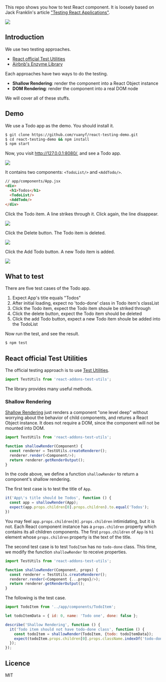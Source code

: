 This repo shows you how to test React component. It is loosely based on Jack Franklin's article ["Testing React Applications"](http://12devsofxmas.co.uk/2015/12/day-2-testing-react-applications/).

![](app/img/react.png)

## Introduction

We use two testing approaches.

- [React official Test Utilities](https://facebook.github.io/react/docs/test-utils.html)
- [Airbnb's Enzyme Library](https://github.com/airbnb/enzyme)

Each approaches have two ways to do the testing.

- **Shallow Rendering**: render the component into a React Object instance
- **DOM Rendering**: render the component into a real DOM node

We will cover all of these stuffs.

## Demo

We use a Todo app as the demo. You should install it.

```bash
$ git clone https://github.com/ruanyf/react-testing-demo.git
$ cd react-testing-demo && npm install
$ npm start
```

Now, you visit http://127.0.0.1:8080/, and see a Todo app.

![](app/img/demo.png)

It contains two components: `<TodoList/>` and `<AddTodo/>`.

```html
// app/components/App.jsx
<div>
  <h1>Todos</h1>
  <TodoList/>
  <AddTodo/>
</div>
```

Click the Todo item. A line strikes through it. Click again, the line disappear.

![](app/img/demo-toggle.png)

Click the Delete button. The Todo item is deleted.

![](app/img/demo-delete.png)

Click the Add Todo button. A new Todo item is added.

![](app/img/demo-newitem.png)

## What to test

There are five test cases of the Todo app.

1. Expect App's title equals "Todos"
1. After initial loading, expect no 'todo-done' class in Todo item's classList
1. Click the Todo item, expect the Todo item shoule be striked through
1. Click the delete button, expect the Todo item should be deleted
1. Click the add Todo button, expect a new Todo item shoule be added into the TodoList

Now run the test, and see the result.

```bash
$ npm test
```

## React official Test Utilities

The official testing approach is to use [Test Utilities](https://facebook.github.io/react/docs/test-utils.html).

```javascript
import TestUtils from 'react-addons-test-utils';
```

The library provides many useful methods.

### Shallow Rendering

[Shallow Rendering](https://facebook.github.io/react/docs/test-utils.html#shallow-rendering) just renders a component "one level deep" without worrying about the behavior of child components, and retures a React Object instance. It does not require a DOM, since the component will not be mounted into DOM.

```javascript
import TestUtils from 'react-addons-test-utils';

function shallowRender(Component) {
  const renderer = TestUtils.createRenderer();
  renderer.render(<Component/>);
  return renderer.getRenderOutput();
}
```

In the code above, we define a function `shallowRender` to return a component's shallow rendering.

The first test case is to test the title of `App`.

```javascript
it('App\'s title should be Todos', function () {
  const app = shallowRender(App);
  expect(app.props.children[0].props.children).to.equal('Todos');
})
```

You may feel `app.props.children[0].props.children` intimidating, but it is not. Each React component instance has a `props.children` property which contains its all children components. The first `props.children` of `App` is `h1` element whose `props.children` property is the text of the title.

The second test case is to test `TodoItem` has no `todo-done` class. This time, we modify the function `shallowRender` to receive properties.

```javascript
import TestUtils from 'react-addons-test-utils';

function shallowRender(Component, props) {
  const renderer = TestUtils.createRenderer();
  renderer.render(<Component {...props}/>);
  return renderer.getRenderOutput();
}
```

The following is the test case.

```javascript
import TodoItem from '../app/components/TodoItem';

let todoItemData = { id: 0, name: 'Todo one', done: false };

describe('Shallow Rendering', function () {
  it('Todo item should not have todo-done class', function () {
    const todoItem = shallowRender(TodoItem, {todo: todoItemData});
    expect(todoItem.props.children[0].props.className.indexOf('todo-done')).to.equal(-1);
  });
});
```

## Licence

MIT
